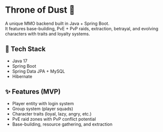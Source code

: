# Throne of Dust 👑

A unique MMO backend built in Java + Spring Boot.  
It features base-building, PvE + PvP raids, extraction, betrayal, and evolving characters with traits and loyalty systems.

## 🔧 Tech Stack
- Java 17
- Spring Boot
- Spring Data JPA + MySQL
- Hibernate

## ✨ Features (MVP)
- Player entity with login system
- Group system (player squads)
- Character traits (loyal, lazy, angry, etc.)
- PvE raid zones with PvP conflict potential
- Base-building, resource gathering, and extraction
